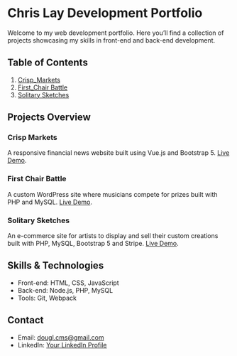 # Chris Lay Development Portfolio

Welcome to my web development portfolio. Here you’ll find a collection of projects showcasing my skills in front-end and back-end development.

## Table of Contents
1. [Crisp_Markets](./crisp-markets/README.md)
2. [First_Chair Battle](./first-chair-battle/README.md)
5. [Solitary Sketches](./solitary-sketches/README.md)

## Projects Overview
### Crisp Markets
A responsive financial news website built using Vue.js and Bootstrap 5. [Live Demo](https://www.crisp.markets).

### First Chair Battle
A custom WordPress site where musicians compete for prizes built with PHP and MySQL. [Live Demo](https://www.firstchairbattle.com).

### Solitary Sketches
An e-commerce site for artists to display and sell their custom creations built with PHP, MySQL, Bootstrap 5 and Stripe. [Live Demo](https://www.solitarysketches.com).

## Skills & Technologies
- Front-end: HTML, CSS, JavaScript
- Back-end: Node.js, PHP, MySQL
- Tools: Git, Webpack

## Contact
- Email: dougl.cms@gmail.com
- LinkedIn: [Your LinkedIn Profile](https://linkedin.com/in/yourprofile)
